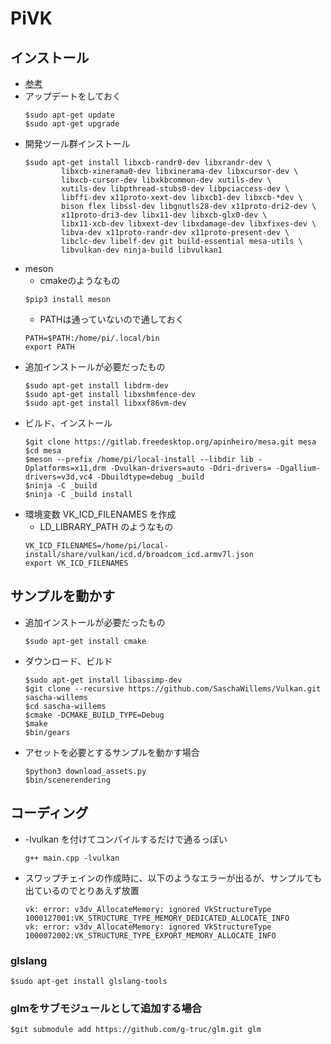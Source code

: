 # PiVK

## インストール
- [参考](https://blogs.igalia.com/apinheiro/2020/06/v3dv-quick-guide-to-build-and-run-some-demos/)
- アップデートをしておく
    ~~~
    $sudo apt-get update
    $sudo apt-get upgrade
    ~~~
- 開発ツール群インストール
    ~~~
    $sudo apt-get install libxcb-randr0-dev libxrandr-dev \
            libxcb-xinerama0-dev libxinerama-dev libxcursor-dev \
            libxcb-cursor-dev libxkbcommon-dev xutils-dev \
            xutils-dev libpthread-stubs0-dev libpciaccess-dev \
            libffi-dev x11proto-xext-dev libxcb1-dev libxcb-*dev \
            bison flex libssl-dev libgnutls28-dev x11proto-dri2-dev \
            x11proto-dri3-dev libx11-dev libxcb-glx0-dev \
            libx11-xcb-dev libxext-dev libxdamage-dev libxfixes-dev \
            libva-dev x11proto-randr-dev x11proto-present-dev \
            libclc-dev libelf-dev git build-essential mesa-utils \
            libvulkan-dev ninja-build libvulkan1
    ~~~
- meson
    - cmakeのようなもの
    ~~~
    $pip3 install meson
    ~~~
    - PATHは通っていないので通しておく
    ~~~
    PATH=$PATH:/home/pi/.local/bin
    export PATH
    ~~~
- 追加インストールが必要だったもの
    ~~~
    $sudo apt-get install libdrm-dev
    $sudo apt-get install libxshmfence-dev
    $sudo apt-get install libxxf86vm-dev
    ~~~
- ビルド、インストール
    ~~~
    $git clone https://gitlab.freedesktop.org/apinheiro/mesa.git mesa
    $cd mesa
    $meson --prefix /home/pi/local-install --libdir lib -Dplatforms=x11,drm -Dvulkan-drivers=auto -Ddri-drivers= -Dgallium-drivers=v3d,vc4 -Dbuildtype=debug _build
    $ninja -C _build
    $ninja -C _build install
    ~~~
- 環境変数 VK_ICD_FILENAMES を作成
    - LD_LIBRARY_PATH のようなもの
    ~~~
    VK_ICD_FILENAMES=/home/pi/local-install/share/vulkan/icd.d/broadcom_icd.armv7l.json
    export VK_ICD_FILENAMES
    ~~~
## サンプルを動かす
- 追加インストールが必要だったもの
    ~~~
    $sudo apt-get install cmake
    ~~~
- ダウンロード、ビルド
    ~~~
    $sudo apt-get install libassimp-dev
    $git clone --recursive https://github.com/SaschaWillems/Vulkan.git  sascha-willems
    $cd sascha-willems
    $cmake -DCMAKE_BUILD_TYPE=Debug
    $make
    $bin/gears
    ~~~
- アセットを必要とするサンプルを動かす場合
    ~~~
    $python3 download_assets.py
    $bin/scenerendering
    ~~~
## コーディング
- -lvulkan を付けてコンパイルするだけで通るっぽい
    ~~~
    g++ main.cpp -lvulkan
    ~~~
- スワップチェインの作成時に、以下のようなエラーが出るが、サンプルても出ているのでとりあえず放置
    ~~~
    vk: error: v3dv_AllocateMemory: ignored VkStructureType 1000127001:VK_STRUCTURE_TYPE_MEMORY_DEDICATED_ALLOCATE_INFO
    vk: error: v3dv_AllocateMemory: ignored VkStructureType 1000072002:VK_STRUCTURE_TYPE_EXPORT_MEMORY_ALLOCATE_INFO
    ~~~
    
### glslang
~~~
$sudo apt-get install glslang-tools
~~~

### glmをサブモジュールとして追加する場合
~~~
$git submodule add https://github.com/g-truc/glm.git glm
~~~
